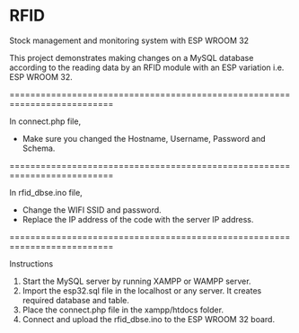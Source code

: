 # RFID
Stock management and monitoring system with ESP WROOM 32

This project demonstrates making changes on a MySQL database
according to the reading data by an RFID module with an
ESP variation i.e. ESP WROOM 32.

==========================================================================

In connect.php file,
* Make sure you changed the Hostname, Username, Password and Schema.

==========================================================================

In rfid_dbse.ino file,
* Change the WIFI SSID and password.
* Replace the IP address of the code with the server IP address.

==========================================================================

Instructions

1. Start the MySQL server by running XAMPP or WAMPP server.
2. Import the esp32.sql file in the localhost or any server. It creates required database and table.
2. Place the connect.php file in the xampp/htdocs folder.
3. Connect and upload the rfid_dbse.ino to the ESP WROOM 32 board.

